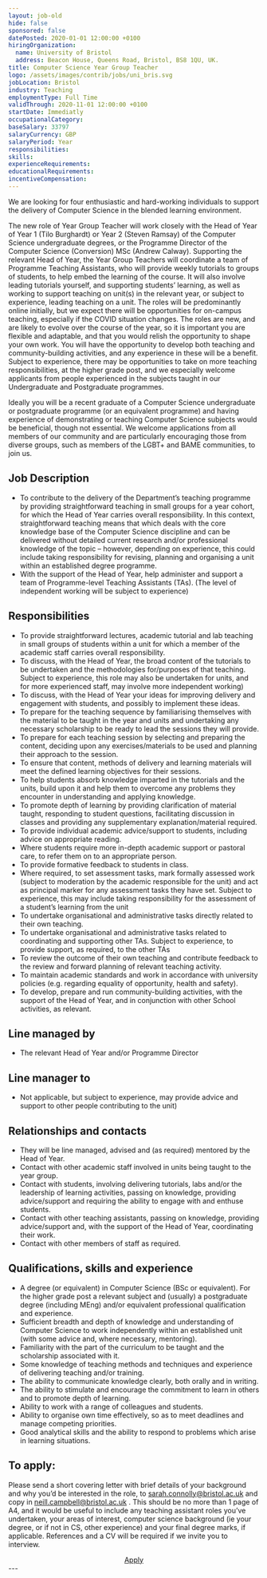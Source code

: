 ```yaml
---
layout: job-old
hide: false
sponsored: false
datePosted: 2020-01-01 12:00:00 +0100
hiringOrganization:
  name: University of Bristol
  address: Beacon House, Queens Road, Bristol, BS8 1QU, UK.
title: Computer Science Year Group Teacher
logo: /assets/images/contrib/jobs/uni_bris.svg
jobLocation: Bristol
industry: Teaching
employmentType: Full Time
validThrough: 2020-11-01 12:00:00 +0100
startDate: Immediatly
occupationalCategory:
baseSalary: 33797
salaryCurrency: GBP
salaryPeriod: Year
responsibilities:
skills:
experienceRequirements:
educationalRequirements:
incentiveCompensation:
---
```


We are looking for four enthusiastic and hard-working individuals to support the delivery of Computer Science in the blended learning environment.

The new role of Year Group Teacher will work closely with the Head of Year of Year 1 (Tilo Burghardt) or Year 2 (Steven Ramsay) of the Computer Science undergraduate degrees, or the Programme Director of the Computer Science (Conversion) MSc (Andrew Calway). Supporting the relevant Head of Year, the Year Group Teachers will coordinate a team of Programme Teaching Assistants, who will provide weekly tutorials to groups of students, to help embed the learning of the course. It will also involve leading tutorials yourself, and supporting students’ learning, as well as working to support teaching on unit(s) in the relevant year, or subject to experience, leading teaching on a unit. The roles will be predominantly online initially, but we expect there will be opportunities for on-campus teaching, especially if the COVID situation changes. The roles are new, and are likely to evolve over the course of the year, so it is important you are flexible and adaptable, and that you would relish the opportunity to shape your own work. You will have the opportunity to develop both teaching and community-building activities, and any experience in these will be a benefit.
Subject to experience, there may be opportunities to take on more teaching responsibilities, at the higher grade post, and we especially welcome applicants from people experienced in the subjects taught in our Undergraduate and Postgraduate programmes.

Ideally you will be a recent graduate of a Computer Science undergraduate or postgraduate programme (or an equivalent programme) and having experience of demonstrating or teaching Computer Science subjects would be beneficial, though not essential.
We welcome applications from all members of our community and are particularly encouraging those from diverse groups, such as members of the LGBT+ and BAME communities, to join us.

## Job Description

- To contribute to the delivery of the Department’s teaching programme by providing straightforward teaching in small groups for a year cohort, for which the Head of Year carries overall responsibility. In this context, straightforward teaching means that which deals with the core knowledge base of the Computer Science discipline and can be delivered without detailed current research and/or professional knowledge of the topic – however, depending on experience, this could include taking responsibility for revising, planning and organising a unit within an established degree programme.
- With the support of the Head of Year, help administer and support a team of Programme-level Teaching Assistants (TAs). (The level of independent working will be subject to experience)

## Responsibilities

- To provide straightforward lectures, academic tutorial and lab teaching in small groups of students within a unit for which a member of the academic staff carries overall responsibility.
- To discuss, with the Head of Year, the broad content of the tutorials to be undertaken and the methodologies for/purposes of that teaching. Subject to experience, this role may also be undertaken for units, and for more experienced staff, may involve more independent working)
- To discuss, with the Head of Year your ideas for improving delivery and engagement with students, and possibly to implement these ideas.
- To prepare for the teaching sequence by familiarising themselves with the material to be taught in the year and units and undertaking any necessary scholarship to be ready to lead the sessions they will provide.
- To prepare for each teaching session by selecting and preparing the content, deciding upon any exercises/materials to be used and planning their approach to the session.
- To ensure that content, methods of delivery and learning materials will meet the defined learning objectives for their sessions.
- To help students absorb knowledge imparted in the tutorials and the units, build upon it and help them to overcome any problems they encounter in understanding and applying knowledge.
- To promote depth of learning by providing clarification of material taught, responding to student questions, facilitating discussion in classes and providing any supplementary explanation/material required.
- To provide individual academic advice/support to students, including advice on appropriate reading.
- Where students require more in-depth academic support or pastoral care, to refer them on to an appropriate person.
- To provide formative feedback to students in class.
- Where required, to set assessment tasks, mark formally assessed work (subject to moderation by the academic responsible for the unit) and act as principal marker for any assessment tasks they have set. Subject to experience, this may include taking responsibility for the assessment of a student’s learning from the unit
- To undertake organisational and administrative tasks directly related to their own teaching.
- To undertake organisational and administrative tasks related to coordinating and supporting other TAs. Subject to experience, to provide support, as required, to the other TAs
- To review the outcome of their own teaching and contribute feedback to the review and forward planning of relevant teaching activity.
- To maintain academic standards and work in accordance with university policies (e.g. regarding equality of opportunity, health and safety).
- To develop, prepare and run community-building activities, with the support of the Head of Year, and in conjunction with other School activities, as relevant.

## Line managed by

- The relevant Head of Year and/or Programme Director

## Line manager to

- Not applicable, but subject to experience, may provide advice and support to other people contributing to the unit)

## Relationships and contacts

- They will be line managed, advised and (as required) mentored by the Head of Year.
- Contact with other academic staff involved in units being taught to the year group.
- Contact with students, involving delivering tutorials, labs and/or the leadership of learning activities, passing on knowledge, providing advice/support and requiring the ability to engage with and enthuse students.
- Contact with other teaching assistants, passing on knowledge, providing advice/support and, with the support of the Head of Year, coordinating their work.
- Contact with other members of staff as required.

## Qualifications, skills and experience

- A degree (or equivalent) in Computer Science (BSc or equivalent). For the higher grade post a relevant subject and (usually) a postgraduate degree (including MEng) and/or equivalent professional qualification and experience.
- Sufficient breadth and depth of knowledge and understanding of Computer Science to work independently within an established unit (with some advice and, where necessary, mentoring).
- Familiarity with the part of the curriculum to be taught and the scholarship associated with it.
- Some knowledge of teaching methods and techniques and experience of delivering teaching and/or training.
- The ability to communicate knowledge clearly, both orally and in writing.
- The ability to stimulate and encourage the commitment to learn in others and to promote depth of learning.
- Ability to work with a range of colleagues and students.
- Ability to organise own time effectively, so as to meet deadlines and manage competing priorities.
- Good analytical skills and the ability to respond to problems which arise in learning situations.

## To apply:

Please send a short covering letter with brief details of your background and why you’d be interested in the role, to sarah.connolly@bristol.ac.uk and copy in neill.campbell@bristol.ac.uk . This should be no more than 1 page of A4, and it would be useful to include any teaching assistant roles you’ve undertaken, your areas of interest, computer science background (ie your degree, or if not in CS, other experience) and your final degree marks, if applicable. References and a CV will be required if we invite you to interview.

<div class="to-apply" style="text-align: center">
  <a class="btn btn--dark" style="margin: 20px" href="mailto:sarah.connolly@bristol.ac.uk?cc=neill.campbell@bristol.ac.uk&subject=Computer%20Science%20Year%20Group%20Teacher">
    Apply
  </a>
</div>
---
